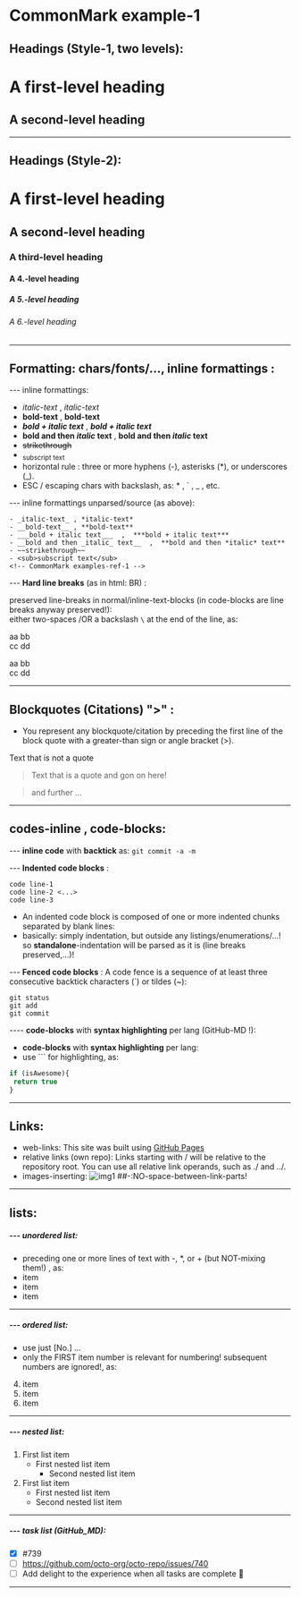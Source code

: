 CommonMark example-1
=====================================================

Headings (Style-1, two levels):
-------------------------------------------------

A first-level heading
===================================
A second-level heading
---------------------------
________________________________________________________________________________________


Headings (Style-2):
-------------------------------------------------
# A first-level heading
## A second-level heading
### A third-level heading
#### A 4.-level heading
##### A 5.-level heading
###### A 6.-level heading
________________________________________________________________________________________


Formatting: chars/fonts/..., inline formattings :
------------------------------------------------------------------

--- inline formattings:
- _italic-text_ , *italic-text*
- __bold-text__ , **bold-text**
- ___bold + italic text___  ,  ***bold + italic text***
- __bold and then _italic_ text__  ,  **bold and then *italic* text**
- ~~strikethrough~~
- <sub>subscript text</sub>
- horizontal rule : three or more hyphens (-), asterisks (*), or underscores (_).
- ESC / escaping chars with backslash, as:  \* , \` , \_ , etc.
<!-- CommonMark examples-ref-1 -->

--- inline formattings unparsed/source (as above):

    - _italic-text_ , *italic-text*
    - __bold-text__ , **bold-text**
    - ___bold + italic text___  ,  ***bold + italic text***
    - __bold and then _italic_ text__  ,  **bold and then *italic* text**
    - ~~strikethrough~~
    - <sub>subscript text</sub>
    <!-- CommonMark examples-ref-1 -->

--- **Hard line breaks** (as in html:  BR) :

preserved line-breaks in normal/inline-text-blocks (in code-blocks are line breaks anyway preserved!):\
either two-spaces /OR a backslash `\` at the end of the line, as:

aa bb\
cc dd

aa bb   
cc dd
________________________________________________________________________________________


Blockquotes (Citations) ">" :
-------------------------------------------------
- You represent any blockquote/citation by preceding the first line of the block quote with a greater-than sign or angle bracket (>).

Text that is not a quote

>  Text that is a quote
    and gon on here!

>  and further ...
________________________________________________________________________________________


codes-inline , code-blocks:
-------------------------------------------------
--- **inline code**  with **backtick**  as: `git commit -a -m`

--- **Indented code blocks** :

    code line-1
    code line-2 <...>
    code line-3

- An indented code block is composed of one or more indented chunks separated by blank lines:
- basically: simply indentation, but outside any listings/enumerations/...! so **standalone**-indentation will be parsed as it is (line breaks preserved,...)!

--- **Fenced code blocks** : A code fence is a sequence of at least three consecutive backtick characters (`) or tildes (~):
```
git status
git add
git commit
```

---- **code-blocks** with **syntax highlighting** per lang (GitHub-MD !):
- **code-blocks** with **syntax highlighting** per lang:
- use ```<lang> for highlighting, as:

```javascript
if (isAwesome){
 return true
}
```

________________________________________________________________________________________


Links:
------------------------------------
- web-links:  This site was built using [GitHub Pages](https://pages.github.com/)
- relative links (own repo):  Links starting with / will be relative to the repository root. You can use all relative link operands, such as ./ and ../.
- images-inserting:  ![img1](../images/img1.png)  ##-:NO-space-between-link-parts!
________________________________________________________________________________________


lists:
------------------------------------
##### --- unordered list:
- preceding one or more lines of text with -, \*, or + (but NOT-mixing them!) , as:
- item
- item
- item
________________________________________________________________________________________
##### --- ordered list:
- use just [No.] ... 
- only the FIRST item number is relevant for numbering! subsequent numbers are ignored!, as:
4. item
1. item
1. item
________________________________________________________________________________________
##### --- nested list:
1. First list item
   - First nested list item
     - Second nested list item
2. First list item
    - First nested list item
    - Second nested list item
________________________________________________________________________________________
##### --- task list (GitHub_MD):
- [x] #739
- [ ] https://github.com/octo-org/octo-repo/issues/740
- [ ] Add delight to the experience when all tasks are complete :tada:
________________________________________________________________________________________

